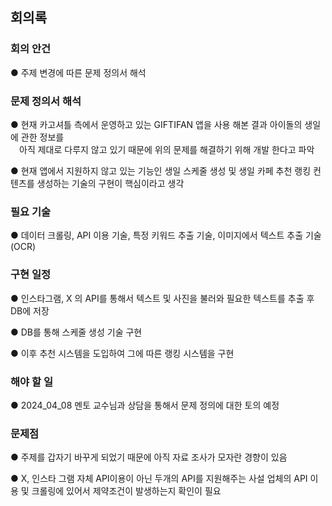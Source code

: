 ## 회의록

### 회의 안건

● 주제 변경에 따른 문제 정의서 해석

### 문제 정의서 해석

● 현재 카고셔틀 측에서 운영하고 있는 GIFTIFAN 앱을 사용 해본 결과 아이돌의 생일에 관한 정보를    
 아직 제대로 다루지 않고 있기 때문에 위의 문제를 해결하기 위해 개발 한다고 파악

● 현재 앱에서 지원하지 않고 있는 기능인 생일 스케줄 생성 및 생일 카페 추천 랭킹 컨텐츠를 생성하는 기술의 구현이 핵심이라고 생각

### 필요 기술

● 데이터 크롤링, API 이용 기술, 특정 키워드 추출 기술, 이미지에서 텍스트 추출 기술(OCR)

### 구현 일정

● 인스타그램, X 의 API를 통해서 텍스트 및 사진을 불러와 필요한 텍스트를 추출 후  DB에 저장

● DB를 통해 스케줄 생성 기술 구현

● 이후 추천 시스템을 도입하여 그에 따른 랭킹 시스템을 구현

### 해야 할 일

● 2024_04_08 멘토 교수님과 상담을 통해서 문제 정의에 대한 토의 예정

### 문제점

● 주제를 갑자기 바꾸게 되었기 때문에 아직 자료 조사가 모자란 경향이 있음

● X, 인스타 그램 자체 API이용이 아닌 두개의 API를 지원해주는 사설 업체의 API 이용 및 크롤링에 있어서 제약조건이 발생하는지 확인이 필요
